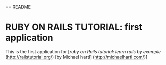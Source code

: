 == README

# RUBY ON RAILS TUTORIAL: first application

This is the first application for [*ruby on Rails tutorial: learn rails by example* (http://railstutorial.org/) [by Michael hartl] (http://michaelhartl.com/)]
